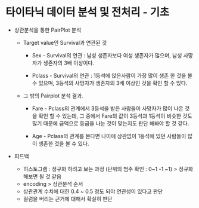 # 타이타닉 데이터 분석 및 전처리 - 기초

* 상관분석을 통한 PairPlot 분석
  * Target value인 Survival과 연관된 것
    * Sex - Survival의 연관 : 남성 생존자보다 여성 생존자가 많으며, 남성 사망자가 생존자의 3배 이상이다.

    * Pclass - Survival의 연관 : 1등석에 앉은사람이 가장 많이 생존 한 것을 볼 수 있으며, 3등석의 사망자가 생존자의 3배 이상인 것을 확인 할 수 있다.

  * 그 밖의 Pairplot 분석 결과.
    * Fare - Pclass의 관계에서 3등석을 받은 사람들이 사망자가 많이 나온 것을 확인 할 수 있는데, 그 중에서 Fare의 값이 3등석과 1등석이 비슷한 것도 많기 때문에 금액으로 등급을 나눈 것이 맞는지도 판단 해봐야 할 것 같다.

    * Age - Pclass의 관계를 본다면 나이에 상관없이 1등석에 있던 사람들이 많이 생존한 것을 볼 수 있다.

* 피드백
  * 히스토그램 : 정규화 하려고 보는 과정 (단위의 범주 확인 : 0~1 -1 ~1) > 정규화 해보면 될 것 같음
  * encoding > 상관분석 순서
  * 상관관계 수치에 대한 0.4 ~ 0.5 정도 되야 연관성이 있다고 판단
  * 컬럼을 버리는 근거에 대해서 확실히 판단
